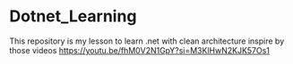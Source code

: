 # Dotnet_Learning
This repository is my lesson to learn .net with clean architecture inspire by those videos https://youtu.be/fhM0V2N1GpY?si=M3KlHwN2KJK57Os1

